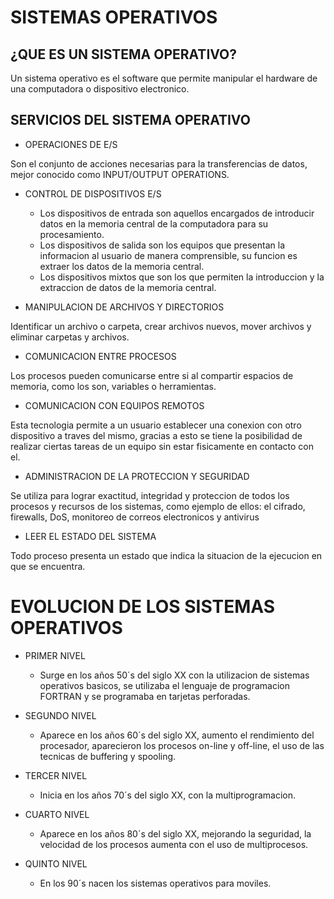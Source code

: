 # SISTEMAS OPERATIVOS 

## ¿QUE ES UN SISTEMA OPERATIVO?
Un sistema operativo es el software que permite manipular el hardware de una computadora o dispositivo electronico.

## SERVICIOS DEL SISTEMA OPERATIVO
- OPERACIONES DE E/S

Son el conjunto de acciones necesarias para la transferencias de datos, mejor conocido como INPUT/OUTPUT OPERATIONS.

- CONTROL DE DISPOSITIVOS E/S
   - Los dispositivos de entrada son aquellos encargados de introducir 
    datos en la memoria central de la computadora para su procesamiento.
   - Los dispositivos de salida son los equipos que presentan la 
    informacion al usuario de manera comprensible, su funcion es extraer 
    los datos de la memoria central.
   - Los dispositivos mixtos que son los que permiten la introduccion y 
    la extraccion de datos de la memoria central.

- MANIPULACION DE ARCHIVOS Y DIRECTORIOS 

Identificar un archivo o carpeta, crear archivos nuevos, mover archivos y eliminar carpetas y archivos.

- COMUNICACION ENTRE PROCESOS 

Los procesos pueden comunicarse entre si al compartir espacios de memoria, como los son, variables o herramientas.

- COMUNICACION CON EQUIPOS REMOTOS 

Esta tecnologia permite a un usuario establecer una conexion con otro dispositivo a traves del mismo, gracias a esto se tiene la posibilidad de realizar ciertas tareas de un equipo sin estar fisicamente en contacto con el.

- ADMINISTRACION DE LA PROTECCION Y SEGURIDAD 

Se utiliza para lograr exactitud, integridad y proteccion de todos los procesos y recursos de los sistemas, como ejemplo de ellos: el cifrado, firewalls, DoS, monitoreo de correos electronicos y antivirus 

- LEER EL ESTADO DEL SISTEMA 

Todo proceso presenta un estado que indica la situacion de la ejecucion en que se encuentra. 

# EVOLUCION DE LOS SISTEMAS OPERATIVOS 
 
- PRIMER NIVEL
   - Surge en los años 50´s del siglo XX con la utilizacion de sistemas 
    operativos basicos, se utilizaba el lenguaje de programacion  FORTRAN 
    y se programaba en tarjetas perforadas.

- SEGUNDO NIVEL
   - Aparece en los años 60´s del siglo XX, aumento el rendimiento del 
    procesador, aparecieron los procesos on-line y off-line, el uso de 
    las tecnicas de buffering y spooling.

- TERCER NIVEL 
   - Inicia en los años 70´s del siglo XX, con la multiprogramacion.

- CUARTO NIVEL 
   - Aparece en los años 80´s del siglo XX, mejorando la seguridad, la 
    velocidad de los procesos aumenta con el uso de multiprocesos. 

- QUINTO NIVEL 
   - En los 90´s nacen los sistemas operativos para moviles.

   


